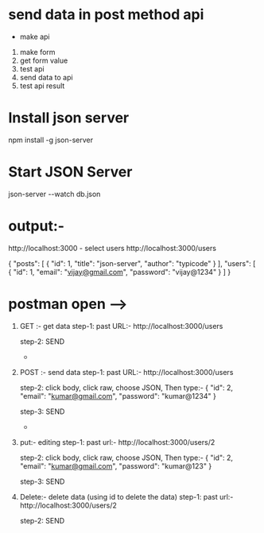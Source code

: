 # send data in post method api
- make api

1. make form
2. get form value
3. test api
4. send data to api
5. test api result


# Install json server

 npm install -g json-server

# Start JSON Server

 json-server --watch db.json


# output:-
http://localhost:3000   - select users
http://localhost:3000/users

{
  "posts": [
    {
      "id": 1,
      "title": "json-server",
      "author": "typicode"
    }
  ],
  "users": [
    {
      "id": 1,
      "email": "vijay@gmail.com",
      "password": "vijay@1234"
    }
  ]
}



# postman open -->

1) GET :- get data
   step-1: past URL:- http://localhost:3000/users 

   step-2: SEND

     +

2) POST :- send data
   step-1: past URL:- http://localhost:3000/users

   step-2: click body, click raw, choose JSON, Then type:-
    {
      "id": 2,
      "email": "kumar@gmail.com",
      "password": "kumar@1234"
    }

    step-3: SEND
    
    +
    
3) put:- editing
   step-1: past url:- http://localhost:3000/users/2
   
   step-2: click body, click raw, choose JSON, Then type:-
    {
      "id": 2,
      "email": "kumar@gmail.com",
      "password": "kumar@123"
    }
    
   step-3: SEND
   
4) Delete:- delete data (using id to delete the data)
   step-1: past url:- http://localhost:3000/users/2
   
   step-2: SEND
   
